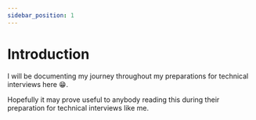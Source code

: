 ```yaml
---
sidebar_position: 1
---
```


# Introduction

I will be documenting my journey throughout my preparations for technical interviews here :grin:.

Hopefully it may prove useful to anybody reading this during their preparation for technical interviews like me.
